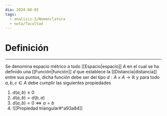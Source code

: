 ```yaml
---
dia: 2024-08-05
tags:
  - analisis-2/Nomenclatura
  - nota/facultad
---
```

# Definición
---
Se denomina espacio métrico a todo [[Espacio|espacio]] $A$ en el cual se ha definido una [[Función|función]] $d$ que establece la [[Distancia|distancia]] entre sus puntos, dicha función debe ser del tipo $d: A \times A \to \mathbb{R}$ y para todo $a, b, c \in A$ debe cumplir las siguientes propiedades

1. $d(a, b) \le 0$
2. $d(a, b) = d(b, a)$
3. $d(a, b) = 0 \iff a = b$
4. ![[Propiedad triangular#^a93a84]]